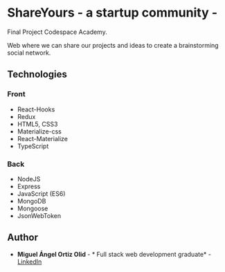 # ShareYours - a startup community -

Final Project Codespace Academy.

Web where we can share our projects and ideas to create a brainstorming social network.

## Technologies
### Front
* React-Hooks
* Redux
* HTML5, CSS3
* Materialize-css
* React-Materialize
* TypeScript
### Back
* NodeJS
* Express
* JavaScript (ES6)
* MongoDB
* Mongoose
* JsonWebToken

## Author

* **Miguel Ángel Ortiz Olid** - * Full stack web development graduate* - 
[LinkedIn](https://www.linkedin.com/in/maortizolid/)
